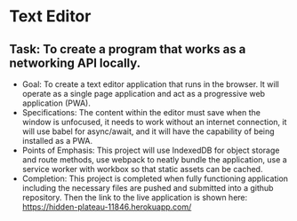 # Text Editor

## Task: To create a program that works as a networking API locally.
* Goal: To create a text editor application that runs in the browser. It will operate as a single page application and act as a progressive web application (PWA).
* Specifications: The content within the editor must save when the window is unfocused, it needs to work without an internet connection, it will use babel for async/await, and it will have the capability of being installed as a PWA. 
* Points of Emphasis: This project will use IndexedDB for object storage and route methods, use webpack to neatly bundle the application, use a service worker with workbox so that static assets can be cached. 
* Completion: This project is completed when fully functioning application including the necessary files are pushed and submitted into a github repository. Then the link to the live application is shown here:  https://hidden-plateau-11846.herokuapp.com/


